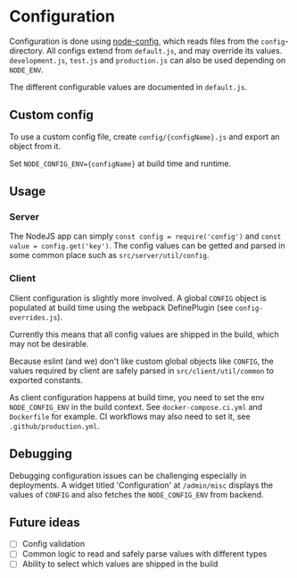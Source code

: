 # Configuration

Configuration is done using [node-config](https://github.com/node-config), which reads files from the `config`-directory.
All configs extend from `default.js`, and may override its values.
`development.js`, `test.js` and `production.js` can also be used depending on `NODE_ENV`.

The different configurable values are documented in `default.js`.

## Custom config

To use a custom config file, create `config/{configName}.js` and export an object from it.

Set `NODE_CONFIG_ENV={configName}` at build time and runtime.

## Usage

### Server

The NodeJS app can simply `const config = require('config')`
and `const value = config.get('key')`. The config values can be getted and parsed in some common place such as `src/server/util/config`.

### Client

Client configuration is slightly more involved.
A global `CONFIG` object is populated at build time using the webpack DefinePlugin (see `config-overrides.js`).

Currently this means that all config values are shipped in the build, which may not be desirable.

Because eslint (and we) don't like custom global objects like `CONFIG`, the values required by client are safely parsed in `src/client/util/common` to exported constants.

As client configuration happens at build time, you need to set the env `NODE_CONFIG_ENV` in the build context. See `docker-compose.ci.yml` and `Dockerfile` for example.
CI workflows may also need to set it, see `.github/production.yml`.

## Debugging

Debugging configuration issues can be challenging especially in deployments.
A widget titled 'Configuration' at `/admin/misc` displays the values of `CONFIG` and also fetches the `NODE_CONFIG_ENV` from backend.

## Future ideas

- [ ] Config validation
- [ ] Common logic to read and safely parse values with different types
- [ ] Ability to select which values are shipped in the build

